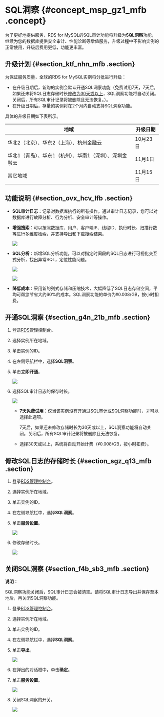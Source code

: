 # SQL洞察 {#concept_msp_gz1_mfb .concept}

为了更好地提供服务，RDS for MySQL的SQL审计功能将升级为**SQL洞察**功能，继续为您的数据库提供安全审计、性能诊断等增值服务，升级过程中不影响实例的正常使用，升级后费用更低，功能更丰富。

## 升级计划 {#section_ktf_nhn_mfb .section}

为保证服务质量，全球的RDS for MySQL实例将分批进行升级：

-   在升级日期后，新购的实例会默认开通SQL洞察功能（免费试用7天，7天后，如果还未将SQL日志存储时长[修改为30天或以上](#)，SQL洞察功能将自动关闭。关闭后，所有SQL审计记录将被删除且无法恢复。）。
-   在升级日期后，存量的实例将在2个月内自动支持SQL洞察功能。

具体的升级日期如下表所示。

|地域|升级日期|
|--|----|
|华北2（北京）、华东2（上海）、杭州金融云|10月23日|
|华北1（青岛）、华东1（杭州）、华南1（深圳）、深圳金融云|11月1日|
|其它地域|11月15日|

## 功能说明 {#section_ovx_hcv_lfb .section}

-   **SQL审计日志**：记录对数据库执行的所有操作。通过审计日志记录，您可以对数据库进行故障分析、行为分析、安全审计等操作。
-   **增强搜索**：可以按照数据库、用户、客户端IP、线程ID、执行时长、扫描行数等进行多维度检索，并支持导出和下载搜索结果。

    ![](http://static-aliyun-doc.oss-cn-hangzhou.aliyuncs.com/assets/img/23711/153974721213817_zh-CN.png)

-   **SQL分析**：新增SQL分析功能，可以对指定时间段的SQL日志进行可视化交互式分析，找出异常SQL，定位性能问题。

    ![](http://static-aliyun-doc.oss-cn-hangzhou.aliyuncs.com/assets/img/23711/153974721213818_zh-CN.png)

    ![](http://static-aliyun-doc.oss-cn-hangzhou.aliyuncs.com/assets/img/23711/153974721213819_zh-CN.png)

-   **降低成本**：采用新的列式存储和压缩技术，大幅降低了SQL日志存储空间，平均可帮您节省大约60%的成本。SQL洞察功能的单价为¥0.008/GB，按小时扣费。

## 开通SQL洞察 {#section_g4n_21b_mfb .section}

1.  登录[RDS管理控制台](https://rds.console.aliyun.com/)。
2.  选择实例所在地域。
3.  单击实例的ID。
4.  在左侧导航栏中，选择**SQL洞察**。
5.  单击**立即开通**。

    ![](http://static-aliyun-doc.oss-cn-hangzhou.aliyuncs.com/assets/img/23711/153974721213750_zh-CN.png)

6.  选择SQL审计日志的保存时长。

    ![](http://static-aliyun-doc.oss-cn-hangzhou.aliyuncs.com/assets/img/23711/153974721213755_zh-CN.png)

    -   **7天免费试用**：仅当该实例没有开通过SQL审计或SQL洞察功能时，才可以选择此选项。

        7天后，如果还未修改存储时长为30天或以上，SQL洞察功能将自动关闭。关闭后，所有SQL审计记录将被删除且无法恢复。

    -   选择30天或以上，系统将自动开始计费（¥0.008/GB，按小时扣费）。

## 修改SQL日志的存储时长 {#section_sgz_q13_mfb .section}

1.  登录[RDS管理控制台](https://rds.console.aliyun.com/)。
2.  选择实例所在地域。
3.  单击实例的ID。
4.  在左侧导航栏中，选择**SQL洞察**。
5.  单击**服务设置**。

    ![](http://static-aliyun-doc.oss-cn-hangzhou.aliyuncs.com/assets/img/23711/153974721213804_zh-CN.png)

6.  修改存储时长。

    ![](http://static-aliyun-doc.oss-cn-hangzhou.aliyuncs.com/assets/img/23711/153974721213805_zh-CN.png)


## 关闭SQL洞察 {#section_f4b_sb3_mfb .section}

**说明：** 

SQL洞察功能关闭后，SQL审计日志会被清空。请将SQL审计日志导出并保存至本地后，再关闭SQL洞察功能。

1.  登录[RDS管理控制台](https://rds.console.aliyun.com/)。
2.  选择实例所在地域。
3.  单击实例的ID。
4.  在左侧导航栏中，选择**SQL洞察**。
5.  单击**导出**。

    ![](http://static-aliyun-doc.oss-cn-hangzhou.aliyuncs.com/assets/img/23711/153974721313823_zh-CN.png)

6.  在弹出的对话框中，单击**确定**。
7.  单击**服务设置**。

    ![](http://static-aliyun-doc.oss-cn-hangzhou.aliyuncs.com/assets/img/23711/153974721213804_zh-CN.png)

8.  关闭SQL洞察的开关。

    ![](http://static-aliyun-doc.oss-cn-hangzhou.aliyuncs.com/assets/img/23711/153974721313807_zh-CN.png)


